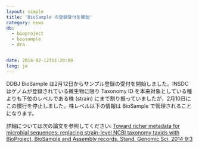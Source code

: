 ```yaml
---
layout: simple
title: 'BioSample の登録受付を開始'
category: news
db:
  - bioproject
  - biosample
  - dra


date: 2014-02-12T11:20:09
lang: ja
---
```


<p>DDBJ BioSample は2月12日からサンプル登録の受付を開始しました。INSDC はゲノムが登録されている微生物に限り Taxonomy ID を本来対象としている種よりも下位のレベルである株 (strain) にまで割り振っていましたが，2月10日にこの慣行を停止しました。株レベル以下の情報は BioSample で管理されることになります。</p>

<p class="no_bottom">詳細については次の論文を参照してください: <a href="http://standardsingenomics.org/index.php/sigen/article/view/sigs.4851102/1109">Toward richer metadata for microbial sequences: replacing strain-level NCBI taxonomy taxids with BioProject, BioSample and Assembly records. Stand. Genomic Sci. 2014 9:3</a></p>
